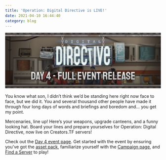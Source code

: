 ```yaml
---
title: 'Operation: Digital Directive is LIVE!'
date: 2021-04-10 16:44:40
category: blog
---
```


<a class="no-anim-underline" href='/digitaldirective/deployment' target='_blank'><img role="presentation" alt="digital directive: day 4" src="/cdn/assets/images/blogposts/99/dd4v2.jpg?=v1"/></a></br>

<p>You know what son, I didn’t think we’d be standing here right now face to face, but we did it. You and several thousand other people have made it through four long days of words and briefings and boredom and… you get my point.</p>

<p>Mercenaries, line up! Here’s your weapons, upgrade canteens, and a funny looking hat. Board your lines and prepare yourselves for Operation: Digital Directive, now live on Creators.TF servers!</p>

<p>Check out the <a href='/digitaldirective/deployment' target='_blank'>Day 4 event page</a>. Get started with the event by ensuring you've got the <a href='/assetpack' target='_blank'>asset pack</a>, familiarize yourself with the <a href='campaign/digitaldirective' target='_blank'>Campaign page</a>, and <a href='/servers/mvm'>Find a Server</a> to play!</p>

